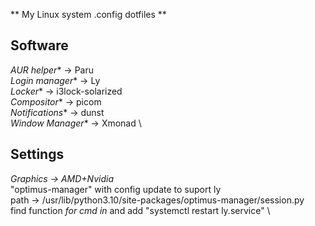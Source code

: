 
** My Linux system .config dotfiles **

## Software

*AUR helper** -> Paru \
*Login manager** -> Ly \
*Locker** -> i3lock-solarized \
*Compositor** -> picom \
*Notifications** -> dunst \
*Window Manager** -> Xmonad \

## Settings

*Graphics -> AMD+Nvidia* \
"optimus-manager" with config update to suport ly \
path -> /usr/lib/python3.10/site-packages/optimus-manager/session.py \
    find function *for cmd in* and add "systemctl restart ly.service" \
 
